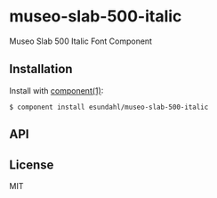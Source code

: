 
# museo-slab-500-italic

  Museo Slab 500 Italic Font Component

## Installation

  Install with [component(1)](http://component.io):

    $ component install esundahl/museo-slab-500-italic

## API



## License

  MIT
